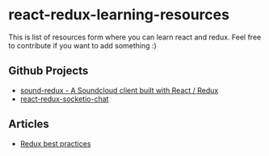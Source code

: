# react-redux-learning-resources

This is list of resources form where you can learn react and redux.
Feel free to contribute if you want to add something :)

## Github Projects

* [sound-redux - A Soundcloud client built with React / Redux](https://github.com/andrewngu/sound-redux)
* [react-redux-socketio-chat](https://github.com/raineroviir/react-redux-socketio-chat)

## Articles

* [Redux best practices](https://medium.com/lexical-labs-engineering/redux-best-practices-64d59775802e#.s0jkjpsg9)